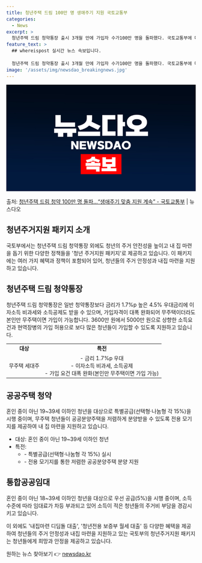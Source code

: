 ```yaml
---
title: 청년주택 드림 100만 명 생애주기 지원 국토교통부
categories:
  - News
excerpt: >
  청년주택 드림 청약통장 출시 3개월 만에 가입자 수가100만 명을 돌파했다. 국토교통부에 따르면, 지난 2월…
feature_text: >
  ## whereispost 실시간 뉴스 속보입니다.

  청년주택 드림 청약통장 출시 3개월 만에 가입자 수가100만 명을 돌파했다. 국토교통부에 따르면, 지난 2월…
image: '/assets/img/newsdao_breakingnews.jpg'
---
```


![뉴스다오 속보](/assets/img/newsdao_breakingnews.jpg)

<p>출처: <a href="https://newsdao.kr/3845" rel="dofollow">청년주택 드림 청약 100만 명 돌파…“생애주기 맞춤 지원 계속” - 국토교통부</a> | 뉴스다오</p>

<h2 data-ke-size="size26">청년주거지원 패키지 소개</h2>
<p data-ke-size="size16">국토부에서는 청년주택 드림 청약통장 외에도 청년의 주거 안전성을 높이고 내 집 마련을 돕기 위한 다양한 정책들을 '청년 주거지원 패키지'로 제공하고 있습니다. 이 패키지에는 여러 가지 혜택과 정책이 포함되어 있어, 청년들의 주거 안정성과 내집 마련을 지원하고 있습니다.</p>

<h2 data-ke-size="size26">청년주택 드림 청약통장</h2>
<p data-ke-size="size16">청년주택 드림 청약통장은 일반 청약통장보다 금리가 1.7%p 높은 4.5% 우대금리에 이자소득 비과세와 소득공제도 받을 수 있으며, 가입자격이 대폭 완화되어 무주택이더라도 본인만 무주택이면 가입이 가능합니다. 3600만 원에서 5000만 원으로 상향한 소득요건과 현역장병의 가입 허용으로 보다 많은 청년들이 가입할 수 있도록 지원하고 있습니다.</p>

<table>
  <tr>
    <td style="text-align: center; height: 17px;"><b>대상</b></td>
    <td style="text-align: center; height: 17px;"><b>특전</b></td>
  </tr>
  <tr>
    <td style="text-align: center; height: 17px;">무주택 세대주</td>
    <td style="text-align: center; height: 17px;">- 금리 1.7%p 우대<br>- 이자소득 비과세, 소득공제<br>- 가입 요건 대폭 완화(본인만 무주택이면 가입 가능)</td>
  </tr>
</table>

<h2 data-ke-size="size26">공공주택 청약</h2>
<p data-ke-size="size16">혼인 중이 아닌 19~39세 이하인 청년을 대상으로 특별공급(선택형·나눔형 각 15%)을 시행 중이며, 무주택 청년들이 공공분양주택을 저렴하게 분양받을 수 있도록 전용 모기지를 제공하여 내 집 마련을 지원하고 있습니다.</p>

<ul>
  <li>대상: 혼인 중이 아닌 19~39세 이하인 청년</li>
  <li>특전:
    <ul>
      <li>- 특별공급(선택형·나눔형 각 15%) 실시</li>
      <li>- 전용 모기지를 통한 저렴한 공공분양주택 분양 지원</li>
  </ul>
  </li>
</ul>

<h2 data-ke-size="size26">통합공공임대</h2>
<p data-ke-size="size16">혼인 중이 아닌 18~39세 이하인 청년을 대상으로 우선 공급(5%)을 시행 중이며, 소득 수준에 따라 임대료가 차등 부과되고 있어 소득이 적은 청년들의 주거비 부담을 경감시키고 있습니다.</p>

<p data-ke-size="size16">이 외에도 '내집마련 디딤돌 대출', '청년전용 보증부 월세 대출' 등 다양한 혜택을 제공하여 청년들의 주거 안정성과 내집 마련을 지원하고 있는 국토부의 청년주거지원 패키지는 청년들에게 희망과 안정을 제공하고 있습니다.</p>
<p data-ke-size="size16"></p> 

원하는 뉴스 찾아보기 👉 <a href="https://newsdao.kr" rel="dofollow">newsdao.kr</a>


